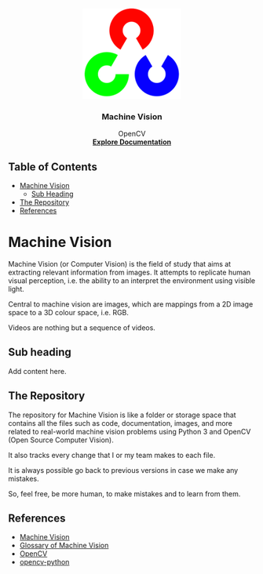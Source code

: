 <br />
<p align="center">
  <a href="https://github.com/raj-vijay/mv">
    <img src="images/OpenCV.png" alt="Logo" width="200" height="185">
  </a>

  <h3 align="center">Machine Vision</h3>

  <p align="center">
    OpenCV
    <br />
    <a href="https://docs.opencv.org/master/"><strong>Explore Documentation</strong></a>
  </p>
</p>


<!-- TABLE OF CONTENTS -->
## Table of Contents

* [Machine Vision](#Machine-Vision)
  * [Sub Heading](#Sub-heading)
* [The Repository](#The-repository)
* [References](#References)


# Machine Vision

Machine Vision (or Computer Vision) is the field of study that aims at extracting relevant information from images. It attempts to replicate human visual perception, i.e. the ability to an interpret the environment using visible light.

Central to machine vision are images, which are mappings from a 2D image space to a 3D colour space, i.e. RGB.

Videos are nothing but a sequence of videos.


## Sub heading

Add content here.

## The Repository
The repository for Machine Vision is like a folder or storage space that contains all the files such as code, documentation, images, and more related to real-world machine vision problems using Python 3 and OpenCV (Open Source Computer Vision). 

It also tracks every change that I or my team makes to each file.

It is always possible go back to previous versions in case we make any mistakes.

So, feel free, be more human, to make mistakes and to learn from them.

<!-- REFERENCES -->
## References

* [Machine Vision](https://en.wikipedia.org/wiki/Machine_vision)
* [Glossary of Machine Vision](https://en.wikipedia.org/wiki/Glossary_of_machine_vision)
* [OpenCV](https://docs.opencv.org/master/)
* [opencv-python](https://pypi.org/project/opencv-python/)

